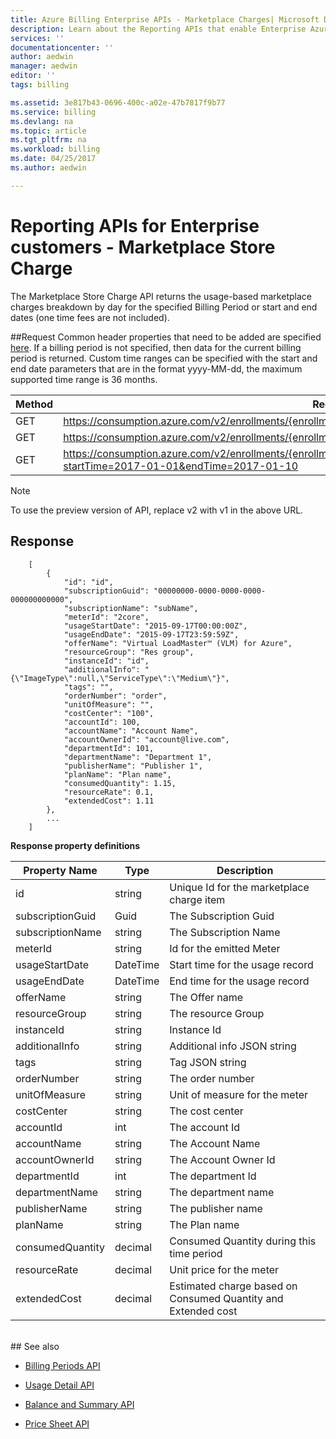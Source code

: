 ```yaml
---
title: Azure Billing Enterprise APIs - Marketplace Charges| Microsoft Docs
description: Learn about the Reporting APIs that enable Enterprise Azure customers to pull consumption data programmatically.
services: ''
documentationcenter: ''
author: aedwin
manager: aedwin
editor: ''
tags: billing

ms.assetid: 3e817b43-0696-400c-a02e-47b7817f9b77
ms.service: billing
ms.devlang: na
ms.topic: article
ms.tgt_pltfrm: na
ms.workload: billing
ms.date: 04/25/2017
ms.author: aedwin

---
```

# Reporting APIs for Enterprise customers - Marketplace Store Charge

The Marketplace Store Charge API returns the usage-based marketplace charges breakdown by day for the specified Billing Period or start and end dates (one time fees are not included).

##Request 
Common header properties that need to be added are specified [here](billing-enterprise-api.md). If a billing period is not specified, then data for the current billing period is returned. Custom time ranges can be specified with the start and end date parameters that are in the format yyyy-MM-dd, the maximum supported time range is 36 months.  

|Method | Request URI|
|-|-|
|GET|https://consumption.azure.com/v2/enrollments/{enrollmentNumber}/marketplacecharges|
|GET|https://consumption.azure.com/v2/enrollments/{enrollmentNumber}/billingPeriods/{billingPeriod}/marketplacecharges|
|GET|https://consumption.azure.com/v2/enrollments/{enrollmentNumber}/marketplacechargesbycustomdate?startTime=2017-01-01&endTime=2017-01-10|

> [!Note]
> To use the preview version of API, replace v2 with v1 in the above URL.
>

## Response
 
	
		[
			{
				"id": "id",
				"subscriptionGuid": "00000000-0000-0000-0000-000000000000",
				"subscriptionName": "subName",
				"meterId": "2core",
				"usageStartDate": "2015-09-17T00:00:00Z",
				"usageEndDate": "2015-09-17T23:59:59Z",
				"offerName": "Virtual LoadMaster™ (VLM) for Azure",
				"resourceGroup": "Res group",
				"instanceId": "id",
				"additionalInfo": "{\"ImageType\":null,\"ServiceType\":\"Medium\"}",
				"tags": "",
				"orderNumber": "order",
				"unitOfMeasure": "",
				"costCenter": "100",
				"accountId": 100,
				"accountName": "Account Name",
				"accountOwnerId": "account@live.com",
				"departmentId": 101,
				"departmentName": "Department 1",
				"publisherName": "Publisher 1",
				"planName": "Plan name",
				"consumedQuantity": 1.15,
				"resourceRate": 0.1,
				"extendedCost": 1.11
			},
			...
		]
	

**Response property definitions**

|Property Name| Type| Description
|-|-|-|
|id|string|Unique Id for the marketplace charge item|
|subscriptionGuid|Guid|The Subscription Guid|
|subscriptionName|string|The Subscription Name|
|meterId|string|Id for the emitted Meter|
|usageStartDate|DateTime|Start time for the usage record|
|usageEndDate|DateTime|End time for the usage record|
|offerName|string|The Offer name|
|resourceGroup|string|The resource Group|
|instanceId|string|Instance Id|
|additionalInfo|string|Additional info JSON string|
|tags|string|Tag JSON string|
|orderNumber|string|The order number|
|unitOfMeasure|string|Unit of measure for the meter|
|costCenter|string|The cost center|
|accountId|int|The account Id|
|accountName|string |The Account Name|
|accountOwnerId|string|The Account Owner Id|
|departmentId|int|The department Id|
|departmentName|string|The department name|
|publisherName|string|The publisher name|
|planName|string|The Plan name|
|consumedQuantity|decimal|Consumed Quantity during this time period|
|resourceRate|decimal|Unit price for the meter|
|extendedCost|decimal|Estimated charge based on Consumed Quantity and Extended cost|
<br/>
## See also

* [Billing Periods API](billing-enterprise-api-billing-periods.md)

* [Usage Detail API](billing-enterprise-api-usage-detail.md) 

* [Balance and Summary API](billing-enterprise-api-balance-summary.md)

* [Price Sheet API](billing-enterprise-api-pricesheet.md)